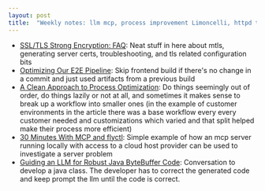 ```yaml
---
layout: post
title:  "Weekly notes: llm mcp, process improvement Limoncelli, httpd tls"
---
```


* [SSL/TLS Strong Encryption: FAQ](https://httpd.apache.org/docs/2.4/ssl/ssl_faq.html): Neat stuff in here about mtls, generating server certs, troubleshooting, and tls related configuration bits
* [Optimizing Our E2E Pipeline](https://slack.engineering/speedup-e2e-testing/): Skip frontend build if there's no change in a commit and just used artifacts from a previous build
* [A Clean Approach to Process Optimization](https://queue.acm.org/detail.cfm?ref=rss&id=3722546): Do things seemingly out of order, do things lazily or not at all, and sometimes it makes sense to break up a workflow into smaller ones (in the example of customer environments in the article there was a base workflow every every customer needed and customizations which varied and that split helped make their process more efficient)
* [30 Minutes With MCP and flyctl](https://fly.io/blog/30-minute-mcp/): Simple example of how an mcp server running locally with access to a cloud host provider can be used to investigate a server problem
* [Guiding an LLM for Robust Java ByteBuffer Code](https://martinfowler.com/articles/exploring-gen-ai/14-guiding-llm-java-bytebuffer.html): Conversation to develop a java class. The developer has to correct the generated code and keep prompt the llm until the code is correct.
